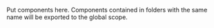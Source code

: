 Put components here.
Components contained in folders with the same name will be exported to the global scope.
